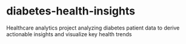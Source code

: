 # diabetes-health-insights
Healthcare analytics project analyzing diabetes patient data to derive actionable insights and visualize key health trends
